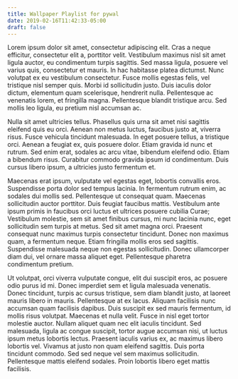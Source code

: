 ```yaml
---
title: Wallpaper Playlist for pywal
date: 2019-02-16T11:42:33-05:00
draft: false
---
```

Lorem ipsum dolor sit amet, consectetur adipiscing elit. Cras a neque efficitur, consectetur elit a, porttitor velit. Vestibulum maximus nisl sit amet ligula auctor, eu condimentum turpis sagittis. Sed massa ligula, posuere vel varius quis, consectetur et mauris. In hac habitasse platea dictumst. Nunc volutpat ex eu vestibulum consectetur. Fusce mollis egestas felis, vel tristique nisl semper quis. Morbi id sollicitudin justo. Duis iaculis dolor dictum, elementum quam scelerisque, hendrerit nulla. Pellentesque ac venenatis lorem, et fringilla magna. Pellentesque blandit tristique arcu. Sed mollis leo ligula, eu pretium nisl accumsan ac.

Nulla sit amet ultricies tellus. Phasellus quis urna sit amet nisi sagittis eleifend quis eu orci. Aenean non metus luctus, faucibus justo at, viverra risus. Fusce vehicula tincidunt malesuada. In eget posuere tellus, a tristique orci. Aenean a feugiat ex, quis posuere dolor. Etiam gravida id nunc et rutrum. Sed enim erat, sodales ac arcu vitae, bibendum eleifend odio. Etiam a bibendum risus. Curabitur commodo gravida ipsum id condimentum. Duis cursus libero ipsum, a ultricies justo fermentum et.

Maecenas erat ipsum, vulputate vel egestas eget, lobortis convallis eros. Suspendisse porta dolor sed tempus lacinia. In fermentum rutrum enim, ac sodales dui mollis sed. Pellentesque ut consequat quam. Maecenas sollicitudin auctor porttitor. Duis feugiat faucibus mattis. Vestibulum ante ipsum primis in faucibus orci luctus et ultrices posuere cubilia Curae; Vestibulum molestie, sem sit amet finibus cursus, mi nunc lacinia nunc, eget sollicitudin sem turpis at metus. Sed sit amet magna orci. Praesent consequat nunc maximus turpis consectetur tincidunt. Donec non maximus quam, a fermentum neque. Etiam fringilla mollis eros sed sagittis. Suspendisse malesuada neque non egestas sollicitudin. Donec ullamcorper diam dui, vel ornare massa aliquet eget. Pellentesque pharetra condimentum pretium.

Ut volutpat, orci viverra vulputate congue, elit dui suscipit eros, ac posuere odio purus id mi. Donec imperdiet sem et ligula malesuada venenatis. Donec tincidunt, turpis ac cursus tristique, sem diam blandit justo, at laoreet mauris libero in mauris. Pellentesque at ex lacus. Aliquam facilisis nunc accumsan quam facilisis dapibus. Duis suscipit ex sed mauris fermentum, id mollis risus volutpat. Maecenas et nulla velit. Fusce in nisl eget tortor molestie auctor. Nullam aliquet quam nec elit iaculis tincidunt. Sed malesuada, ligula ac congue suscipit, tortor augue accumsan nisi, ut luctus ipsum metus lobortis lectus. Praesent iaculis varius ex, ac maximus libero lobortis vel. Vivamus at justo non quam eleifend sagittis. Duis porta tincidunt commodo. Sed sed neque vel sem maximus sollicitudin. Pellentesque mattis eleifend sodales. Proin lobortis libero eget mattis facilisis.
